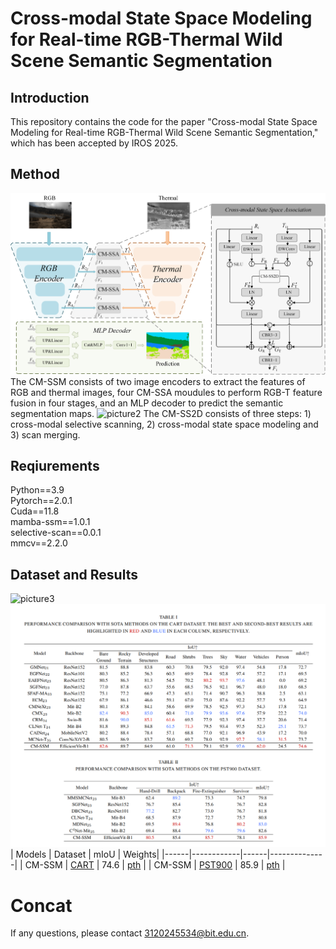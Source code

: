 # Cross-modal State Space Modeling for Real-time RGB-Thermal Wild Scene Semantic Segmentation
## Introduction
This repository contains the code for the paper "Cross-modal State Space Modeling for Real-time RGB-Thermal Wild Scene Semantic Segmentation," which has been accepted by IROS 2025.
## Method 
![picture1](./fig/fig2.png)
The CM-SSM consists of two image encoders to extract the features of RGB and thermal images, four CM-SSA moudules to perform RGB-T feature fusion in four stages, and an MLP decoder to predict the semantic segmentation maps.
![picture2](./fig/fig3.png)
The CM-SS2D consists of three steps: 1) cross-modal selective scanning, 2) cross-modal state space modeling and 3) scan merging.
## Reqiurements
Python==3.9  
Pytorch==2.0.1  
Cuda==11.8  
mamba-ssm==1.0.1  
selective-scan==0.0.1  
mmcv==2.2.0  
## Dataset and Results
![picture3](./fig/fig4.png)
![picture3](./fig/fig5.png)
| Models | Dataset  | mIoU | Weights|
|------|------------|------|--------------|
| CM-SSM    | [CART](https://github.com/aerorobotics/caltech-aerial-rgbt-dataset)      | 74.6   | [pth](https://github.com/xiaodonguo/CMSSM/releases/download/v1.0.0/CART.pth)     |
| CM-SSM   | [PST900](https://github.com/ShreyasSkandanS/pst900_thermal_rgb)     | 85.9    | [pth](https://github.com/xiaodonguo/CMSSM/releases/download/v1.0.0/PST900.pth)     |
# Concat
If any questions, please contact 3120245534@bit.edu.cn.
